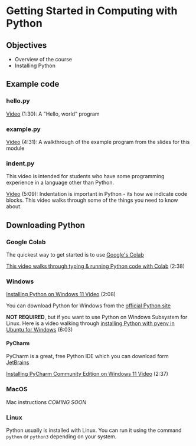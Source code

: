 # Getting Started in Computing with Python

## Objectives

- Overview of the course
- Installing Python

## Example code

### hello.py

[Video](https://youtu.be/MR1R4D1zz8E) (1:30): A "Hello, world" program

### example.py

[Video](https://youtu.be/Dn4l0IRSyYQ) (4:31): A walkthrough of the example program from the slides for this module

### indent.py

This video is intended for students who have some programming experience in a language other than Python.

[Video](https://youtu.be/U2bcCsYFAlQ) (5:09): Indentation is important in Python - its how we indicate code blocks. This video walks through some of the things you need to know about.

## Downloading Python

### Google Colab

The quickest way to get started is to use [Google's Colab](https://colab.research.google.com/)

[This video walks through typing & running Python code with Colab](https://youtu.be/TtRiZwGBL2Q) (2:38)

### Windows

[Installing Python on Windows 11 Video](https://youtu.be/mBFNwr-l1MY) (2:08)

You can download Python for Windows from the [official Python site](https://www.python.org/downloads/)

**NOT REQUIRED**, but if you want to use Python on Windows Subsystem for Linux.  Here is a video walking through [installing Python with pyenv in Ubuntu for Windows](https://youtu.be/pMlLDWQ8SuE) (6:03)

#### PyCharm

PyCharm is a great, free Python IDE which you can download form [JetBrains](https://www.jetbrains.com/pycharm/download/)

[Installing PyCharm Community Edition on Windows 11 Video](https://youtu.be/Za0s3_y5hlY) (2:37)

### MacOS

Mac instructions *COMING SOON*

### Linux

Python usually is installed with Linux.  You can run it using the command `python` or `python3` depending on your system.
